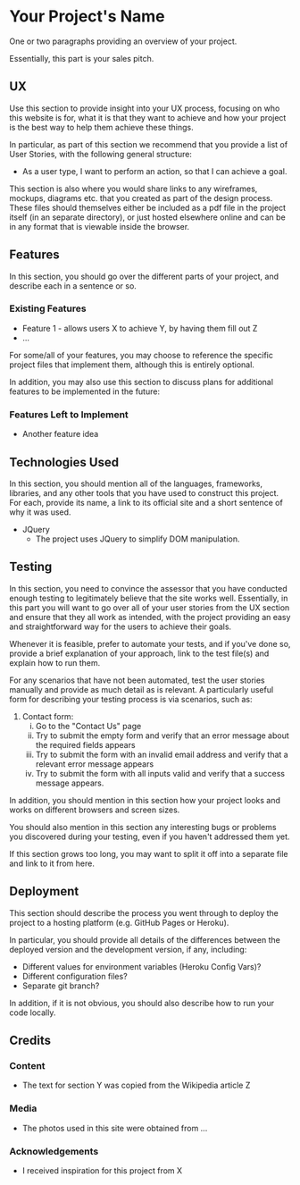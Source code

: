<h1>Your Project's Name</h1>
One or two paragraphs providing an overview of your project.

Essentially, this part is your sales pitch.

<h2>UX</h2>
Use this section to provide insight into your UX process, focusing on who this website is for, what it is that they want to achieve and how your project is the best way to help them achieve these things.

In particular, as part of this section we recommend that you provide a list of User Stories, with the following general structure:

<ul>
<li>As a user type, I want to perform an action, so that I can achieve a goal.
</li>
</ul>

This section is also where you would share links to any wireframes, mockups, diagrams etc. that you created as part of the design process. These files should themselves either be included as a pdf file in the project itself (in an separate directory), or just hosted elsewhere online and can be in any format that is viewable inside the browser.

<h2>Features</h2>

In this section, you should go over the different parts of your project, and describe each in a sentence or so.

<h3><b>Existing Features</b></h3>

<ul>
<li>Feature 1 - allows users X to achieve Y, by having them fill out Z</li>
<li>...</li>
</ul>
For some/all of your features, you may choose to reference the specific project files that implement them, although this is entirely optional.

In addition, you may also use this section to discuss plans for additional features to be implemented in the future:

<h3><b>Features Left to Implement</b></h3>

<ul>
<li>Another feature idea</li>
</ul>

<h2>Technologies Used</h2>

In this section, you should mention all of the languages, frameworks, libraries, and any other tools that you have used to construct this project. For each, provide its name, a link to its official site and a short sentence of why it was used.

<ul>
<li>JQuery<ul>
<li>The project uses JQuery to simplify DOM manipulation.</li>
</ul></li></ul>

<h2>Testing</h2>
In this section, you need to convince the assessor that you have conducted enough testing to legitimately believe that the site works well. Essentially, in this part you will want to go over all of your user stories from the UX section and ensure that they all work as intended, with the project providing an easy and straightforward way for the users to achieve their goals.

Whenever it is feasible, prefer to automate your tests, and if you've done so, provide a brief explanation of your approach, link to the test file(s) and explain how to run them.

For any scenarios that have not been automated, test the user stories manually and provide as much detail as is relevant. A particularly useful form for describing your testing process is via scenarios, such as:

<ol>
<li>Contact form:<ol type="i">
<li>Go to the "Contact Us" page</li>
<li>Try to submit the empty form and verify that an error message about the required fields appears</li>
<li>Try to submit the form with an invalid email address and verify that a relevant error message appears</li>
<li>Try to submit the form with all inputs valid and verify that a success message appears.</li>
</ol></li>
</ol>

In addition, you should mention in this section how your project looks and works on different browsers and screen sizes.

You should also mention in this section any interesting bugs or problems you discovered during your testing, even if you haven't addressed them yet.

If this section grows too long, you may want to split it off into a separate file and link to it from here.

<h2>Deployment</h2>
This section should describe the process you went through to deploy the project to a hosting platform (e.g. GitHub Pages or Heroku).

In particular, you should provide all details of the differences between the deployed version and the development version, if any, including:

<ul>
<li>Different values for environment variables (Heroku Config Vars)?</li>
<li>Different configuration files?</li>
<li>Separate git branch?</li>
</ul>

In addition, if it is not obvious, you should also describe how to run your code locally.

<h2>Credits</h2>
<h3><b>Content</b></h3>
<ul>
<li>The text for section Y was copied from the Wikipedia article Z</li>
</ul>

<h3><b>Media</b></h3>
<ul>
<li>The photos used in this site were obtained from ...</li>
</ul>
<h3><b>Acknowledgements</b></h3>
<ul>
<li>I received inspiration for this project from X</li>
</ul>